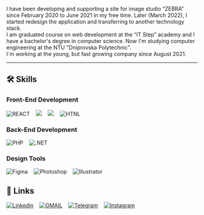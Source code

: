 I have been developing and supporting a site for image studio “ZEBRA” since February 2020 to June 2021 in my free time. Later (March 2022), I started redesign the application and transferring to another technology stack. <br/>
I am graduated course on web development at the “IT Step” academy and I have a bachelor's degree in computer science. Now I'm studying computer engineering at the NTU "Dniprovska Polytechnic". <br/>
I`m working at the young, but fast growing company since August 2021.

<hr/>

<h2>
🛠️ Skills
</h2>

<h3>
 Front-End Development 
</h3>

![REACT](https://img.shields.io/badge/react-0d1117?style=for-the-badge&logo=react&label=&logoColor=blue&labelColor=black)
&nbsp;&nbsp;
![](https://img.shields.io/badge/javascript-0d1117?style=for-the-badge&logo=javascript&label=&logoColor=blue&labelColor=black)
&nbsp;&nbsp;
![](https://img.shields.io/badge/scss-0d1117?style=for-the-badge&logo=css3&label=&logoColor=blue&labelColor=black)
&nbsp;&nbsp;
![HTNL](https://img.shields.io/badge/html-0d1117?style=for-the-badge&logo=html5&label=&labelColor=black)

<h3>
 Back-End Development 
</h3>

![PHP](https://img.shields.io/badge/php-0d1117?style=for-the-badge&logo=php&label=&labelColor=black)
&nbsp;&nbsp;
![.NET](https://img.shields.io/badge/.net-0d1117?style=for-the-badge&logo=.net&label=&labelColor=black)
&nbsp;&nbsp;

<h3>
 Design Tools
</h3>

![Figma](https://img.shields.io/badge/figma-0d1117?style=for-the-badge&logo=figma&label=&labelColor=black)
&nbsp;&nbsp;
![Photoshop](https://img.shields.io/badge/photoshop-0d1117?style=for-the-badge&logo=adobe-photoshop&label=&labelColor=black)
&nbsp;&nbsp;
![Illustrator](https://img.shields.io/badge/illustrator-0d1117?style=for-the-badge&logo=adobe-illustrator&label=&labelColor=black)

<h2>
🔗 Links
</h2>

[![Linkedin](https://img.shields.io/badge/linkedin-0d1117?style=for-the-badge&logo=linkedin&logoColor=blue&label=&labelColor=black)](https://www.linkedin.com/in/konstantinbylbas/)
&nbsp;&nbsp;
[![GMAIL](https://img.shields.io/badge/gmail-0d1117?style=for-the-badge&logo=gmail&label=&labelColor=black)](mailto:KonstantinBylbas@gmail.com)
&nbsp;&nbsp;
[![Telegram](https://img.shields.io/badge/telegram-0d1117?style=for-the-badge&logo=telegram&label=&labelColor=black)](https://t.me/KonstantinBylbas)
&nbsp;&nbsp;
[![Instagram](https://img.shields.io/badge/instagram-0d1117?style=for-the-badge&logo=instagram&label=&labelColor=black)](https://www.instagram.com/zluka._.bubuka/)

<!--
<a href="https://www.linkedin.com/in/konstantinbylbas/">
 <img src='./assets/linkedin.svg' />
</a> &nbsp;&nbsp; 
<a href="mailto:KonstantinBylbas@gmail.com">
 <img src='./assets/gmail.svg' />
</a> &nbsp;&nbsp; 
<a href="https://t.me/KonstantinBylbas">
 <img src='./assets/telegram.svg' />
</a> &nbsp;&nbsp; 
<a href="https://www.instagram.com/zluka._.bubuka/">
 <img src='./assets/instagram.svg' />
</a>
-->
